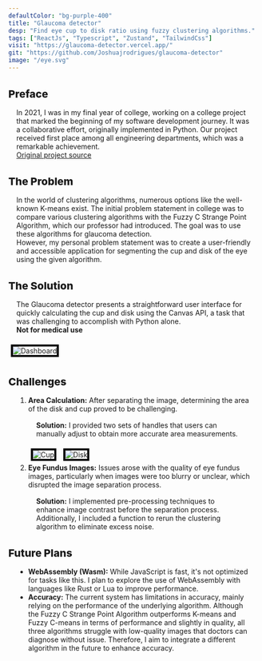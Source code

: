 ```yaml
---
defaultColor: "bg-purple-400"
title: "Glaucoma detector"
desp: "Find eye cup to disk ratio using fuzzy clustering algorithms."
tags: ["ReactJs", "Typescript", "Zustand", "TailwindCss"]
visit: "https://glaucoma-detector.vercel.app/"
git: "https://github.com/Joshuajrodrigues/glaucoma-detector"
image: "/eye.svg"
---
```


<div class="mb-0 font-publicSans text-base sm:text-lg md:text-xl lg:text-2xl xl:text-2xl flex flex-col items-center justify-center">
  <h1 class="text-2xl sm:text-3xl md:text-4xl lg:text-4xl xl:text-4xl font-bold mb-6">
    Preface
  </h1>
  <p>
    In 2021, I was in my final year of college, working on a college project that marked the beginning of my software development journey. It was a collaborative effort, originally implemented in Python. Our project received first place among all engineering departments, which was a remarkable achievement.
    <br>
    <a href="https://github.com/Joshuajrodrigues/Glaucoma-detection-using-fuzzy-c-strange-point-algorithm">Original project source</a>
  </p>

  <h1 class="text-2xl sm:text-3xl md:text-4xl lg:text-4xl xl:text-4xl font-bold mb-6">
    The Problem
  </h1>
  <p>
    In the world of clustering algorithms, numerous options like the well-known K-means exist. The initial problem statement in college was to compare various clustering algorithms with the Fuzzy C Strange Point Algorithm, which our professor had introduced. The goal was to use these algorithms for glaucoma detection.
    <br>
    However, my personal problem statement was to create a user-friendly and accessible application for segmenting the cup and disk of the eye using the given algorithm.
  </p>

  <h1 class="text-2xl sm:text-3xl md:text-4xl lg:text-4xl xl:text-4xl font-bold mb-6">
    The Solution
  </h1>
  <p>
    The Glaucoma detector presents a straightforward user interface for quickly calculating the cup and disk using the Canvas API, a task that was challenging to accomplish with Python alone.
    <br>
    <strong>Not for medical use</strong>
  </p>
  <img src="/gd/dash.png" class="border-4 border-black mb-4 lg:w-1/2 " alt="Dashboard">

  <h1 class="text-2xl sm:text-3xl md:text-4xl lg:text-4xl xl:text-4xl font-bold mb-6">
    Challenges
  </h1>
  <ol class="list-decimal ml-6 mb-4">
    <li>
      <strong>Area Calculation:</strong> After separating the image, determining the area of the disk and cup proved to be challenging.
      <p>
        <strong>Solution:</strong> I provided two sets of handles that users can manually adjust to obtain more accurate area measurements.
      </p>
      <img src="/gd/cup.png" class="border-4 border-black lg:w-1/2" alt="Cup">
      <img src="/gd/disk.png" class="border-4 border-black lg:w-1/2" alt="Disk">
    </li>
    <li>
      <strong>Eye Fundus Images:</strong> Issues arose with the quality of eye fundus images, particularly when images were too blurry or unclear, which disrupted the image separation process.
      <p>
        <strong>Solution:</strong> I implemented pre-processing techniques to enhance image contrast before the separation process. Additionally, I included a function to rerun the clustering algorithm to eliminate excess noise.
      </p>
    </li>
  </ol>

  <h1 class="text-2xl sm:text-3xl md:text-4xl lg:text-4xl xl:text-4xl font-bold mb-6">
    Future Plans
  </h1>
  <ul class="list-disc ml-6 mb-4">
    <li>
      <strong>WebAssembly (Wasm):</strong> While JavaScript is fast, it's not optimized for tasks like this. I plan to explore the use of WebAssembly with languages like Rust or Lua to improve performance.
    </li>
    <li>
      <strong>Accuracy:</strong> The current system has limitations in accuracy, mainly relying on the performance of the underlying algorithm. Although the Fuzzy C Strange Point Algorithm outperforms K-means and Fuzzy C-means in terms of performance and slightly in quality, all three algorithms struggle with low-quality images that doctors can diagnose without issue. Therefore, I aim to integrate a different algorithm in the future to enhance accuracy.
    </li>
  </ul>
</div>


<style>
      h1 {
        margin-top: 2rem;
        font-weight: 800;
        font-size:1.3rem;
      }
      h2{
        font-weight: 500;
        font-size:1rem;
   
        margin:0 1rem 
      }
  ul, ol, p {
    list-style: revert;
    margin:1rem
  }
  .astro-code{
    margin:1rem
  }
  a{
    text-decoration-line:underline;
  }
    img{
   
    border: black 4px solid ;
    margin:5px;
  }
</style>
